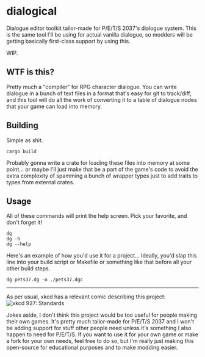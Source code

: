 # dialogical

Dialogue editor toolkit tailor-made for P/E/T/S 2037's dialogue system. This is
the same tool I'll be using for actual vanilla dialogue, so modders will be
getting basically first-class support by using this.

WIP.

## WTF is this?

Pretty much a "compiler" for RPG character dialogue. You can write dialogue in a
bunch of text files in a format that's easy for git to track/diff, and this tool
will do all the work of converting it to a table of dialogue nodes that your
game can load into memory.

## Building

Simple as shit.

```
cargo build
```

Probably gonna write a crate for loading these files into memory at some
point... or maybe I'll just make that be a part of the game's code to avoid the
extra complexity of spamming a bunch of wrapper types just to add traits to
types from external crates.

## Usage

All of these commands will print the help screen. Pick your favorite, and don't
forget it!

```
dg
dg -h
dg --help
```

Here's an example of how you'd use it for a project... Ideally, you'd slap this
line into your build script or Makefile or something like that before all your
other build steps.

```
dg pets37.dg -o ./pets37.dgc
```

---

As per usual, xkcd has a relevant comic describing this project:
![xkcd 927: Standards](https://imgs.xkcd.com/comics/standards.png)

Jokes aside, I don't think this project would be too useful for people making
their own games. It's pretty much tailor-made for P/E/T/S 2037 and I won't be
adding support for stuff other people need unless it's something I also happen
to need for P/E/T/S. If you want to use it for your own game or make a fork for
your own needs, feel free to do so, but I'm really just making this open-source
for educational purposes and to make modding easier.
